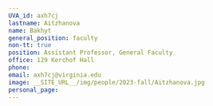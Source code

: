 ```yaml
---
UVA_id: axh7cj
lastname: Aitzhanova
name: Bakhyt
general_position: faculty
non-tt: true
position: Assistant Professor, General Faculty
office: 129 Kerchof Hall
phone: 
email: axh7cj@virginia.edu
image: __SITE_URL__/img/people/2023-fall/Aitzhanova.jpg
personal_page: 
---
```


